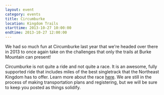 ```yaml
---
layout: event
category: events
title: Circumburke
location: Kingdom Trails
starttime: 2013-10-27 10:00:00
endtime: 2013-10-27 12:00:00
---
```


We had so much fun at Circumburke last year that we're headed over there in 2013 to once again take on the challenges that only the trails at Burke Mountain can present!

Circumburke is not quite a ride and not quite a race. It is an awesome, fully supported ride that includes miles of the best singletrack that the Northeast Kingdom has to offer. Learn more about the race [here](http://circumburke.org). We are still in the process of making transportation plans and registering, but we will be sure to keep you posted as things solidify.